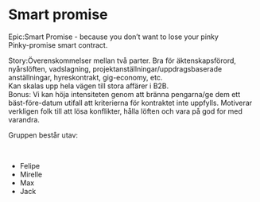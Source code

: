 <h1>Smart promise</h1>
<p><bold>Epic:</bold>Smart Promise - because you don’t want to lose your pinky <br>
Pinky-promise smart contract.</p>
<p><bold>Story:</bold>Överenskommelser mellan två parter. 
Bra för äktenskapsförord, nyårslöften, vadslagning, projektanställningar/uppdragsbaserade anställningar, hyreskontrakt, gig-economy,  etc. 
<br>
Kan skalas upp hela vägen till stora affärer i B2B.
<br>
Bonus: Vi kan höja intensiteten genom att bränna pengarna/ge dem ett bäst-före-datum utifall att kriterierna för kontraktet inte uppfylls. 
Motiverar verkligen folk till att lösa konflikter, hålla löften och vara på god for med varandra.
</p>
<p>Gruppen består utav: </p><br>
<ul>
<li>Felipe</li>
<li>Mirelle</li>
<li>Max</li>
<li>Jack</li>
</ul>
